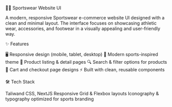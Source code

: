 🏋️‍♂️ Sportswear Website UI

A modern, responsive Sportswear e-commerce website UI designed with a clean and minimal layout. The interface focuses on showcasing athletic wear, accessories, and footwear in a visually appealing and user-friendly way.

✨ Features

🖥️ Responsive design (mobile, tablet, desktop)
🎨 Modern sports-inspired theme
🛒 Product listing & detail pages
🔍 Search & filter options for products
🧾 Cart and checkout page designs
⚡ Built with clean, reusable components


🛠️ Tech Stack

Taliwand CSS, NextJS
Responsive Grid & Flexbox layouts
Iconography & typography optimized for sports branding
